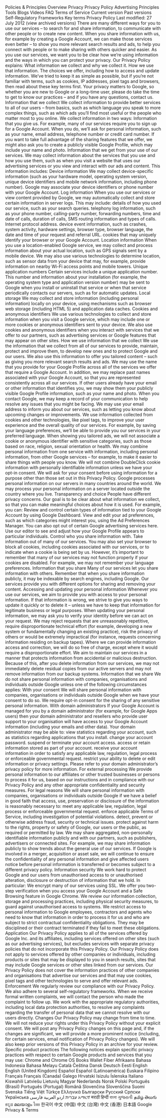 Policies & Principles Overview Privacy Privacy Policy Advertising Principles Tools Blogs Videos FAQ Terms of Service Current version Past versions Self-Regulatory Frameworks Key terms Privacy Policy Last modified: 27 July 2012 (view archived versions) There are many different ways for you to use our services – to search for and share information, to communicate with other people or to create new content. When you share information with us, for example by creating a Google Account, we can make those services even better – to show you more relevant search results and ads, to help you connect with people or to make sharing with others quicker and easier. As you use our services, we want you to be clear how we’re using information and the ways in which you can protect your privacy. Our Privacy Policy explains: What information we collect and why we collect it. How we use that information. The choices we offer, including how to access and update information. We’ve tried to keep it as simple as possible, but if you’re not familiar with terms, such as cookies, IP addresses, pixel tags and browsers, then read about these key terms first. Your privacy matters to Google, so whether you are new to Google or a long-time user, please do take the time to get to know our practices – and if you have any questions, contact us. Information that we collect We collect information to provide better services to all of our users – from basics, such as which language you speak to more complex things, such as which ads you’ll find most useful or the people who matter most to you online. We collect information in two ways: Information that you give us. For example, many of our services require you to sign up for a Google Account. When you do, we’ll ask for personal information, such as your name, email address, telephone number or credit card number. If you want to take full advantage of the sharing features that we offer, we might also ask you to create a publicly visible Google Profile, which may include your name and photo. Information that we get from your use of our services. We may collect information about the services that you use and how you use them, such as when you visit a website that uses our advertising services or you view and interact with our ads and content. This information includes: Device information We may collect device-specific information (such as your hardware model, operating system version, unique device identifiers and mobile network information, including phone number). Google may associate your device identifiers or phone number with your Google Account. Log information When you use our services or view content provided by Google, we may automatically collect and store certain information in server logs. This may include: details of how you used our service, such as your search queries. telephony log information, such as your phone number, calling-party number, forwarding numbers, time and date of calls, duration of calls, SMS routing information and types of calls. Internet protocol address. device event information, such as crashes, system activity, hardware settings, browser type, browser language, the date and time of your request and referral URL. cookies that may uniquely identify your browser or your Google Account. Location information When you use a location-enabled Google service, we may collect and process information about your actual location, such as GPS signals sent by a mobile device. We may also use various technologies to determine location, such as sensor data from your device that may, for example, provide information on nearby Wi-Fi access points and mobile towers. Unique application numbers Certain services include a unique application number. This number and information about your installation (for example, the operating system type and application version number) may be sent to Google when you install or uninstall that service or when that service periodically contacts our servers, such as for automatic updates. Local storage We may collect and store information (including personal information) locally on your device, using mechanisms such as browser web storage (including HTML 5) and application data caches. Cookies and anonymous identifiers We use various technologies to collect and store information when you visit a Google service, which may include one or more cookies or anonymous identifiers sent to your device. We also use cookies and anonymous identifiers when you interact with services that we offer to our partners, such as advertising services or Google features that may appear on other sites. How we use information that we collect We use the information that we collect from all of our services to provide, maintain, protect and improve them, to develop new ones and to protect Google and our users. We also use this information to offer you tailored content – such as giving you more relevant search results and ads. We may use the name that you provide for your Google Profile across all of the services we offer that require a Google Account. In addition, we may replace past names associated with your Google Account, so that you are represented consistently across all our services. If other users already have your email or other information that identifies you, we may show them your publicly visible Google Profile information, such as your name and photo. When you contact Google, we may keep a record of your communication to help resolve any issues that you might be facing. We may use your email address to inform you about our services, such as letting you know about upcoming changes or improvements. We use information collected from cookies and other technologies, like pixel tags, to improve your user experience and the overall quality of our services. For example, by saving your language preferences, we’ll be able to provide you our services in your preferred language. When showing you tailored ads, we will not associate a cookie or anonymous identifier with sensitive categories, such as those based on race, religion, sexual orientation or health. We may combine personal information from one service with information, including personal information, from other Google services – for example, to make it easier to share things with people you know. We will not combine DoubleClick cookie information with personally identifiable information unless we have your opt-in consent. We will ask for your consent before using information for a purpose other than those set out in this Privacy Policy. Google processes personal information on our servers in many countries around the world. We may process your personal information on a server located outside the country where you live. Transparency and choice People have different privacy concerns. Our goal is to be clear about what information we collect, so that you can make meaningful choices about how it is used. For example, you can: Review and control certain types of information tied to your Google Account by using Google Dashboard. View and edit your ad preferences, such as which categories might interest you, using the Ad Preferences Manager. You can also opt out of certain Google advertising services here. Use our editor to see and adjust how your Google Profile appears to particular individuals. Control who you share information with. Take information out of many of our services. You may also set your browser to block all cookies, including cookies associated with our services, or to indicate when a cookie is being set by us. However, it’s important to remember that many of our services may not function properly if your cookies are disabled. For example, we may not remember your language preferences. Information that you share Many of our services let you share information with others. Remember that when you share information publicly, it may be indexable by search engines, including Google. Our services provide you with different options for sharing and removing your content. Accessing and updating your personal information Whenever you use our services, we aim to provide you with access to your personal information. If that information is wrong, we strive to give you ways to update it quickly or to delete it – unless we have to keep that information for legitimate business or legal purposes. When updating your personal information, we may ask you to verify your identity before we can act on your request. We may reject requests that are unreasonably repetitive, require disproportionate technical effort (for example, developing a new system or fundamentally changing an existing practice), risk the privacy of others or would be extremely impractical (for instance, requests concerning information residing on backup tapes). Where we can provide information access and correction, we will do so free of charge, except where it would require a disproportionate effort. We aim to maintain our services in a manner that protects information from accidental or malicious destruction. Because of this, after you delete information from our services, we may not immediately delete residual copies from our active servers and may not remove information from our backup systems. Information that we share We do not share personal information with companies, organisations and individuals outside Google unless one of the following circumstances applies: With your consent We will share personal information with companies, organisations or individuals outside Google when we have your consent to do so. We require opt-in consent for the sharing of any sensitive personal information. With domain administrators If your Google Account is managed for you by a domain administrator (for example, for Google Apps users) then your domain administrator and resellers who provide user support to your organisation will have access to your Google Account information (including your emails and other data). Your domain administrator may be able to: view statistics regarding your account, such as statistics regarding applications that you install. change your account password. suspend or terminate your account access. access or retain information stored as part of your account. receive your account information in order to satisfy any applicable law, regulation, legal process or enforceable governmental request. restrict your ability to delete or edit information or privacy settings. Please refer to your domain administrator’s privacy policy for more information. For external processing We provide personal information to our affiliates or other trusted businesses or persons to process it for us, based on our instructions and in compliance with our Privacy Policy and any other appropriate confidentiality and security measures. For legal reasons We will share personal information with companies, organisations or individuals outside Google if we have a belief in good faith that access, use, preservation or disclosure of the information is reasonably necessary to: meet any applicable law, regulation, legal process or enforceable governmental request. enforce applicable Terms of Service, including investigation of potential violations. detect, prevent or otherwise address fraud, security or technical issues. protect against harm to the rights, property or safety of Google, our users or the public, as required or permitted by law. We may share aggregated, non-personally identifiable information publicly and with our partners, such as publishers, advertisers or connected sites. For example, we may share information publicly to show trends about the general use of our services. If Google is involved in a merger, acquisition or asset sale, we will continue to ensure the confidentiality of any personal information and give affected users notice before personal information is transferred or becomes subject to a different privacy policy. Information security We work hard to protect Google and our users from unauthorised access to or unauthorised alteration, disclosure or destruction of information that we hold. In particular: We encrypt many of our services using SSL. We offer you two-step verification when you access your Google Account and a Safe Browsing feature in Google Chrome. We review our information collection, storage and processing practices, including physical security measures, to guard against unauthorised access to systems. We restrict access to personal information to Google employees, contractors and agents who need to know that information in order to process it for us and who are subject to strict contractual confidentiality obligations. They may be disciplined or their contract terminated if they fail to meet these obligations. Application Our Privacy Policy applies to all of the services offered by Google Inc. and its affiliates, including services offered on other sites (such as our advertising services), but excludes services with separate privacy policies that do not incorporate this Privacy Policy. Our Privacy Policy does not apply to services offered by other companies or individuals, including products or sites that may be displayed to you in search results, sites that may include Google services or other sites linked from our services. Our Privacy Policy does not cover the information practices of other companies and organisations that advertise our services and that may use cookies, pixel tags and other technologies to serve and offer relevant ads. Enforcement We regularly review our compliance with our Privacy Policy. We also adhere to several self-regulatory frameworks. When we receive formal written complaints, we will contact the person who made the complaint to follow up. We work with the appropriate regulatory authorities, including local data protection authorities, to resolve any complaints regarding the transfer of personal data that we cannot resolve with our users directly. Changes Our Privacy Policy may change from time to time. We will not reduce your rights under this Privacy Policy without your explicit consent. We will post any Privacy Policy changes on this page and, if the changes are significant, we will provide a more prominent notice (including, for certain services, email notification of Privacy Policy changes). We will also keep prior versions of this Privacy Policy in an archive for your review. Specific product practices The following notices explain specific privacy practices with respect to certain Google products and services that you may use: Chrome and Chrome OS Books Wallet Fiber Afrikaans Bahasa Indonesia Bahasa Melayu Català Čeština Dansk Deutsch Eesti English English (United Kingdom) Español Español (Latinoamérica) Euskara Filipino Français Français (Canada) Galego Hrvatski Isizulu Íslenska Italiano Kiswahili Latviešu Lietuvių Magyar Nederlands Norsk Polski Português (Brasil) Português (Portugal) Română Slovenčina Slovenščina Suomi Svenska Tiếng Việt Türkçe Ελληνικά Български Русский Српски Українська עברית اردو العربية فارسی አማርኛ मराठी हिन्दी বাংলা ગુજરાતી தமிழ் తెలుగు ಕನ್ನಡ മലയാളം ไทย 한국어 中文 (中国) 中文 (台灣) 中文 (香港) 日本語 Google Privacy & Terms